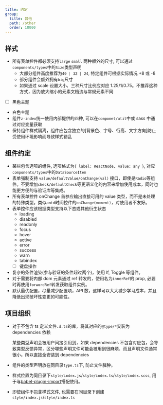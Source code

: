 ```yaml
---
title: 约定
group:
  title: 其他
  path: /other
  order: 10000
---
```


## 样式

- 所有表单控件都必须支持`large` `small` 两种额外的尺寸, 可以通过`components/types`中的`Size`类型声明
  - 大部分组件高度推荐为`40 | 32 | 24`, 特定组件可根据实际情况 +8 或 -8
  - 部分组件会额外拥有`big`尺寸
  - 如果通过 scale 设置大小，三种尺寸比例应对应 1.25/1/0.75。不推荐这种方式，因为放大缩小的元素文档流与常规元素不同
- [ ] 黑色主题
- 白色主题
- 组件`z-index`统一使用内部提供的四种, 可以在`componet/util`中或 sass 中通过对应变量获取
- 保持组件样式隔离，组件应包含独立的[背景色、字号、行高、文字方向]防止受使用环境影响而导致样式错乱

## 组件约定

- 某些包含选项的组件, 选项格式为`{ label: ReactNode, value: any }`, 对应`components/types`中的`DataSourceItem`
- 表单强制支持 `value/defaultValue/onChange(val)` 接口，即使是`Radio`等组件。不要增加`check/defaultCheck`等更语义化的内容来增加使用成本，同时也能更方便的与验证库等集成。
- 所有表单控件 onChange 首参应输出直接可用的 value 类型，而不是未处理的特殊类型。类似`antd`时间控件的`onChange(moment)`，对使用者不友好。
- 表单控件应该根据类型支持以下态或其他衍生状态
  - loading
  - disabled
  - readonly
  - focus
  - hover
  - active
  - error
  - success
  - warn
  - tabindex
  - [ ] 键盘操作
- 复杂的条件渲染(参与验证的条件超过两个)，使用 If, Toggle 等组件。
- 对于需要将内部 dom 元素通过 ref 转发的，使用名为`innerRef`的 prop, 必要时再使用`forwordRef`转发获取组件实例。
- 默认最优配置，尽量减少配置项，API 数，这样可以大大减少学习成本，并且降低出现破坏性变更的可能性。

## 项目组织

- 对于不包含 ts 定义文件`.d.ts`的库，将其对应的`@type/*`安装为 dependencies 依赖

  某些类型声明会被用户间接引用到，如果 dependencies 不包含对应包，会导致类型反馈异常，区分哪些声明文件可能会被用到很麻烦，而且声明文件通常很小，所以直接全安装到 dependencies

- 组件的类型声明放在同目录`type.ts`下, 防止文件臃肿。
- 样式位置为同目录下`style/index.js`/`style/index.ts`/`style/index.scss`, 用于与[babel-plugin-import](https://github.com/ant-design/babel-plugin-import)搭配使用。
- 即使组件不包含样式文件, 也需要在同目录下创建`style/index.js`/`style/index.ts`
